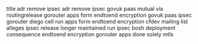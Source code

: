 title adr remove ipsec adr remove ipsec govuk paas mutual via routingrelease gorouter apps form endtoend encryption govuk paas ipsec gorouter diego cell run apps form endtoend encryption cfdev mailing list alleges ipsec release longer maintained run ipsec bosh deployment consequence endtoend encryption gorouter apps done solely mtls